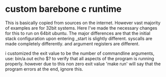 custom barebone c runtime
=========================

This is basically copied from sources on the internet. However vast majority of examples
are for 32bit systems. Here I've made the necessary changes for this to run on 64bit ubuntu.
The major differences are that the initial stack configuration upon entering _start
is slightly different. syscalls are made completely differently. and argument registers
are different.

i customized the exit value to be the number of commandline arguments, use:
bin/a.out
echo $?
to verify that all aspects of the program is running properly. however due to this
non zero exit value 'make run' will say that the program errors at the end, ignore this.
